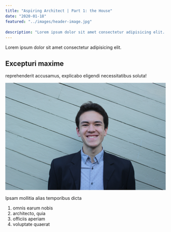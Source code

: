 ```yaml
---
title: "Aspiring Architect | Part 1: the House"
date: "2020-01-18"
featured: "../images/header-image.jpg"

description: "Lorem ipsum dolor sit amet consectetur adipisicing elit. Excepturi maxime reprehenderit accusamus, explicabo eligendi necessitatibus soluta…"
---
```


Lorem ipsum dolor sit amet consectetur adipisicing elit.

## Excepturi maxime

reprehenderit accusamus, explicabo eligendi necessitatibus soluta!

![gatsby tutorial](../images/gatsby-tutorial.jpeg)

Ipsam mollitia alias temporibus dicta

1. omnis earum nobis
2. architecto, quia
3. officiis aperiam
4. voluptate quaerat